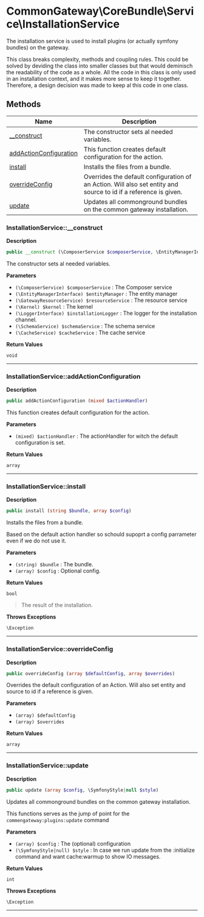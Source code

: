 # CommonGateway\CoreBundle\Service\InstallationService  

The installation service is used to install plugins (or actually symfony bundles) on the gateway.

This class breaks complexity, methods and coupling rules. This could be solved by deviding the class into smaller classes but that would deminisch the readability of the code as a whole. All the code in this class is only used in an installation context, and it makes more sense to keep it together. Therefore, a design decision was made to keep al this code in one class.  





## Methods

| Name | Description |
|------|-------------|
|[__construct](#installationservice__construct)|The constructor sets al needed variables.|
|[addActionConfiguration](#installationserviceaddactionconfiguration)|This function creates default configuration for the action.|
|[install](#installationserviceinstall)|Installs the files from a bundle.|
|[overrideConfig](#installationserviceoverrideconfig)|Overrides the default configuration of an Action. Will also set entity and source to id if a reference is given.|
|[update](#installationserviceupdate)|Updates all commonground bundles on the common gateway installation.|




### InstallationService::__construct  

**Description**

```php
public __construct (\ComposerService $composerService, \EntityManagerInterface $entityManager, \GatewayResourceService $resourceService, \Kernel $kernel, \LoggerInterface $installationLogger, \SchemaService $schemaService, \CacheService $cacheService)
```

The constructor sets al needed variables. 

 

**Parameters**

* `(\ComposerService) $composerService`
: The Composer service  
* `(\EntityManagerInterface) $entityManager`
: The entity manager  
* `(\GatewayResourceService) $resourceService`
: The resource service  
* `(\Kernel) $kernel`
: The kernel  
* `(\LoggerInterface) $installationLogger`
: The logger for the installation channel.  
* `(\SchemaService) $schemaService`
: The schema service  
* `(\CacheService) $cacheService`
: The cache service  

**Return Values**

`void`


<hr />


### InstallationService::addActionConfiguration  

**Description**

```php
public addActionConfiguration (mixed $actionHandler)
```

This function creates default configuration for the action. 

 

**Parameters**

* `(mixed) $actionHandler`
: The actionHandler for witch the default configuration is set.  

**Return Values**

`array`




<hr />


### InstallationService::install  

**Description**

```php
public install (string $bundle, array $config)
```

Installs the files from a bundle. 

Based on the default action handler so schould supoprt a config parrameter even if we do not use it. 

**Parameters**

* `(string) $bundle`
: The bundle.  
* `(array) $config`
: Optional config.  

**Return Values**

`bool`

> The result of the installation.


**Throws Exceptions**


`\Exception`


<hr />


### InstallationService::overrideConfig  

**Description**

```php
public overrideConfig (array $defaultConfig, array $overrides)
```

Overrides the default configuration of an Action. Will also set entity and source to id if a reference is given. 

 

**Parameters**

* `(array) $defaultConfig`
* `(array) $overrides`

**Return Values**

`array`




<hr />


### InstallationService::update  

**Description**

```php
public update (array $config, \SymfonyStyle|null $style)
```

Updates all commonground bundles on the common gateway installation. 

This functions serves as the jump of point for the `commengateway:plugins:update` command 

**Parameters**

* `(array) $config`
: The (optional) configuration  
* `(\SymfonyStyle|null) $style`
: In case we run update from the :initialize command and want cache:warmup to show IO messages.  

**Return Values**

`int`




**Throws Exceptions**


`\Exception`


<hr />

